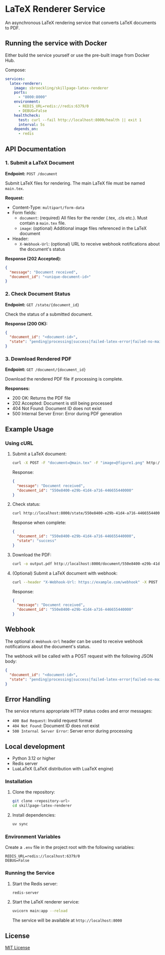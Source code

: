 # LaTeX Renderer Service

An asynchronous LaTeX rendering service that converts LaTeX documents to PDF.

## Running the service with Docker

Either build the service yourself or use the pre-built image from Docker Hub.

Compose:

```yaml
services:
  latex-renderer:
    image: sbroeckling/skillpage-latex-renderer
    ports:
      - "8000:8000"
    environment:
      - REDIS_URL=redis://redis:6379/0
      - DEBUG=False
    healthcheck:
      test: curl --fail http://localhost:8000/health || exit 1
      interval: 5s
    depends_on:
      - redis
```

## API Documentation

### 1. Submit a LaTeX Document

**Endpoint:** `POST /document`

Submit LaTeX files for rendering. The main LaTeX file must be named `main.tex`.

**Request:**
- Content-Type: `multipart/form-data`
- Form fields:
    - `document`: (required) All files for the render (.tex, .cls etc.). Must contain a `main.tex` file.
    - `image`: (optional) Additional image files referenced in the LaTeX document
- Header:
    - `X-Webhook-Url`: (optional) URL to receive webhook notifications about the document's status

**Response (202 Accepted):**
```json
{
  "message": "Document received",
  "document_id": "<unique-document-id>"
}
```

### 2. Check Document Status

**Endpoint:** `GET /state/{document_id}`

Check the status of a submitted document.

**Response (200 OK):**
```json
{
  "document_id": "<document-id>",
  "state": "pending|processing|success|failed-latex-error|failed-no-main-tex|non-existent"
}
```

### 3. Download Rendered PDF

**Endpoint:** `GET /document/{document_id}`

Download the rendered PDF file if processing is complete.

**Responses:**
- 200 OK: Returns the PDF file
- 202 Accepted: Document is still being processed
- 404 Not Found: Document ID does not exist
- 500 Internal Server Error: Error during PDF generation

## Example Usage

### Using cURL

1. Submit a LaTeX document:
   ```bash
   curl -X POST -F "document=@main.tex" -F "image=@figure1.png" http://localhost:8000/document
   ```
   Response:
   ```json
   {
     "message": "Document received",
     "document_id": "550e8400-e29b-41d4-a716-446655440000"
   }
   ```

2. Check status:
   ```bash
   curl http://localhost:8000/state/550e8400-e29b-41d4-a716-446655440000
   ```
   Response when complete:
   ```json
   {
     "document_id": "550e8400-e29b-41d4-a716-446655440000",
     "state": "success"
   }
   ```

3. Download the PDF:
   ```bash
   curl -o output.pdf http://localhost:8000/document/550e8400-e29b-41d4-a716-446655440000
   ```

4. (Optional) Submit a LaTeX document with webhook:
   ```bash
   curl --header "X-Webhook-Url: https://example.com/webhook" -X POST -F "document=@main.tex" -F "image=@figure1.png" http://localhost:8000/document
   ```
   Response:
   ```json
   {
     "message": "Document received",
     "document_id": "550e8400-e29b-41d4-a716-446655440000"
   }
   ```
## Webhook

The optional `X-Webhook-Url` header can be used to receive webhook notifications about the document's status.

The webhook will be called with a POST request with the following JSON body:
```json
{
  "document_id": "<document-id>",
  "state": "pending|processing|success|failed-latex-error|failed-no-main-tex|non-existent"
}
```

## Error Handling

The service returns appropriate HTTP status codes and error messages:

- `400 Bad Request`: Invalid request format
- `404 Not Found`: Document ID does not exist
- `500 Internal Server Error`: Server error during processing
## Local development

- Python 3.12 or higher
- Redis server
- LuaLaTeX (LaTeX distribution with LuaTeX engine)

### Installation

1. Clone the repository:
   ```bash
   git clone <repository-url>
   cd skillpage-latex-renderer
   ```

2. Install dependencies:
   ```bash
   uv sync
   ```

### Environment Variables

Create a `.env` file in the project root with the following variables:

```env
REDIS_URL=redis://localhost:6379/0
DEBUG=False
```

### Running the Service

1. Start the Redis server:
   ```bash
   redis-server
   ```

2. Start the LaTeX renderer service:
   ```bash
   uvicorn main:app --reload
   ```
   The service will be available at `http://localhost:8000`


## License

[MIT License](LICENSE)

